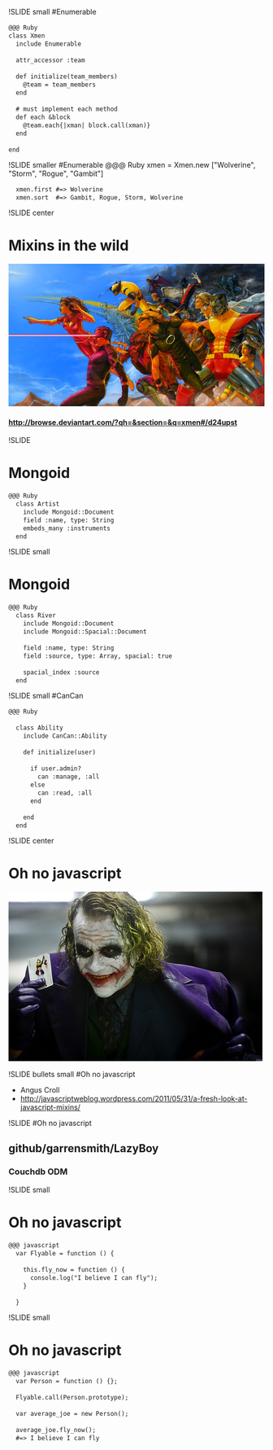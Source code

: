 !SLIDE small 
#Enumerable

    @@@ Ruby
    class Xmen
      include Enumerable

      attr_accessor :team

      def initialize(team_members)
        @team = team_members
      end
      
      # must implement each method 
      def each &block
        @team.each{|xman| block.call(xman)}
      end
     
    end

!SLIDE smaller
#Enumerable
    @@@ Ruby
      xmen = Xmen.new ["Wolverine", "Storm", "Rogue", "Gambit"]

      xmen.first #=> Wolverine
      xmen.sort  #=> Gambit, Rogue, Storm, Wolverine

!SLIDE center
# Mixins in the wild
![xmen](xmen.jpg)

#### http://browse.deviantart.com/?qh=&section=&q=xmen#/d24upst

!SLIDE
# Mongoid

    @@@ Ruby
      class Artist
        include Mongoid::Document
        field :name, type: String
        embeds_many :instruments
      end

!SLIDE small
# Mongoid

    @@@ Ruby
      class River
        include Mongoid::Document
        include Mongoid::Spacial::Document

        field :name, type: String
        field :source, type: Array, spacial: true

        spacial_index :source
      end

!SLIDE small
#CanCan
    
    @@@ Ruby

      class Ability
        include CanCan::Ability

        def initialize(user)
          
          if user.admin?
            can :manage, :all
          else
            can :read, :all
          end
        
        end
      end

!SLIDE center
# Oh no javascript
![joker](joker2.jpg)



!SLIDE bullets small
#Oh no javascript
* Angus Croll
* http://javascriptweblog.wordpress.com/2011/05/31/a-fresh-look-at-javascript-mixins/

!SLIDE 
#Oh no javascript
## github/garrensmith/LazyBoy
### Couchdb ODM
  
!SLIDE small
# Oh no javascript
    @@@ javascript
      var Flyable = function () {
       
        this.fly_now = function () {
          console.log("I believe I can fly");
        } 
        
      }

!SLIDE small
# Oh no javascript
    @@@ javascript
      var Person = function () {};

      Flyable.call(Person.prototype);

      var average_joe = new Person();

      average_joe.fly_now();
      #=> I believe I can fly
      


